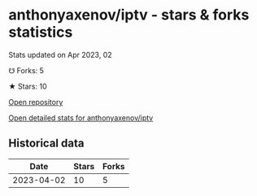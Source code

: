 # anthonyaxenov/iptv - stars & forks statistics

Stats updated on Apr 2023, 02

☋ Forks: 5

★ Stars: 10

[Open repository](https://github.com/anthonyaxenov/iptv)

[Open detailed stats for anthonyaxenov/iptv](https://reviewgithub.com/rep/anthonyaxenov/iptv)

## Historical data
| Date | Stars | Forks |
|------|-------|-------|
| 2023-04-02 | 10 | 5 | 

